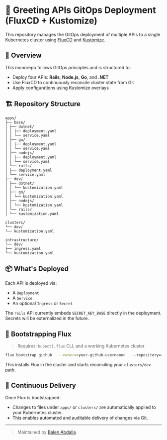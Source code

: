 # 🚀 Greeting APIs GitOps Deployment (FluxCD + Kustomize)

This repository manages the GitOps deployment of multiple APIs to a single Kubernetes cluster using [FluxCD](https://fluxcd.io) and [Kustomize](https://kustomize.io).

## 🧭 Overview

This monorepo follows GitOps principles and is structured to:

- Deploy four APIs: **Rails**, **Node.js**, **Go**, and **.NET**
- Use FluxCD to continuously reconcile cluster state from Git
- Apply configurations using Kustomize overlays

## 🏗️ Repository Structure

```
apps/
├── base/
│ ├── dotnet/
│ │ ├── deployment.yaml
│ │ └── service.yaml
│ ├── go/
│ │ ├── deployment.yaml
│ │ └── service.yaml
│ ├── nodejs/
│ │ ├── deployment.yaml
│ │ └── service.yaml
│ └── rails/
│ ├── deployment.yaml
│ └── service.yaml
├── dev/
│ ├── dotnet/
│ │ └── kustomization.yaml
│ ├── go/
│ │ └── kustomization.yaml
│ ├── nodejs/
│ │ └── kustomization.yaml
│ └── rails/
│ └── kustomization.yaml

clusters/
└── dev/
└── kustomization.yaml

infrastructure/
└── dev/
├── ingress.yaml
└── kustomization.yaml
```

## 📦 What's Deployed

Each API is deployed via:

- A `Deployment`
- A `Service`
- An optional `Ingress` or `Secret`

The `rails` API currently embeds `SECRET_KEY_BASE` directly in the deployment. Secrets will be externalized in the future.

## 🚀 Bootstrapping Flux

> Requires: `kubectl`, `flux` CLI, and a working Kubernetes cluster

```bash
flux bootstrap github   --owner=<your-github-username>   --repository=<this-repo-name>   --branch=main   --path=clusters/dev   --personal
```

This installs Flux in the cluster and starts reconciling your `clusters/dev` path.

## 🔁 Continuous Delivery

Once Flux is bootstrapped:

- Changes to files under `apps/` or `clusters/` are automatically applied to your Kubernetes cluster.
- This enables automated and auditable delivery of changes via Git.

---

> Maintained by [Balen Abdalla](https://github.com/Balen-Dev)
